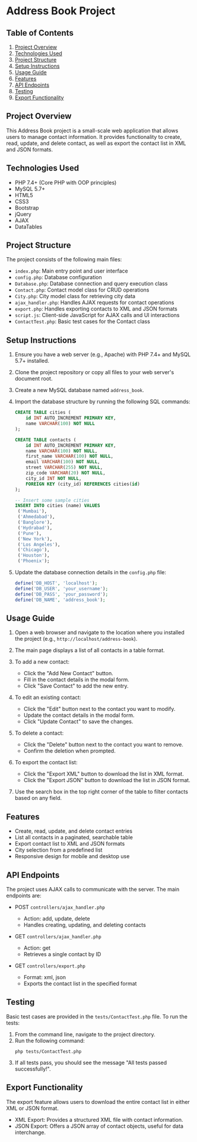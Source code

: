 # Address Book Project

## Table of Contents
1. [Project Overview](#project-overview)
2. [Technologies Used](#technologies-used)
3. [Project Structure](#project-structure)
4. [Setup Instructions](#setup-instructions)
5. [Usage Guide](#usage-guide)
6. [Features](#features)
7. [API Endpoints](#api-endpoints)
8. [Testing](#testing)
9. [Export Functionality](#export-functionality)

## Project Overview

This Address Book project is a small-scale web application that allows users to manage contact information. It provides functionality to create, read, update, and delete contact, as well as export the contact list in XML and JSON formats.

## Technologies Used

- PHP 7.4+ (Core PHP with OOP principles)
- MySQL 5.7+
- HTML5
- CSS3
- Bootstrap
- jQuery
- AJAX
- DataTables

## Project Structure

The project consists of the following main files:

- `index.php`: Main entry point and user interface
- `config.php`: Database configuration
- `Database.php`: Database connection and query execution class
- `Contact.php`: Contact model class for CRUD operations
- `City.php`: City model class for retrieving city data
- `ajax_handler.php`: Handles AJAX requests for contact operations
- `export.php`: Handles exporting contacts to XML and JSON formats
- `script.js`: Client-side JavaScript for AJAX calls and UI interactions
- `ContactTest.php`: Basic test cases for the Contact class

## Setup Instructions

1. Ensure you have a web server (e.g., Apache) with PHP 7.4+ and MySQL 5.7+ installed.

2. Clone the project repository or copy all files to your web server's document root.

3. Create a new MySQL database named `address_book`.

4. Import the database structure by running the following SQL commands:

   ```sql
   CREATE TABLE cities (
       id INT AUTO_INCREMENT PRIMARY KEY,
       name VARCHAR(100) NOT NULL
   );

   CREATE TABLE contacts (
       id INT AUTO_INCREMENT PRIMARY KEY,
       name VARCHAR(100) NOT NULL,
       first_name VARCHAR(100) NOT NULL,
       email VARCHAR(100) NOT NULL,
       street VARCHAR(255) NOT NULL,
       zip_code VARCHAR(20) NOT NULL,
       city_id INT NOT NULL,
       FOREIGN KEY (city_id) REFERENCES cities(id)
   );

   -- Insert some sample cities
   INSERT INTO cities (name) VALUES 
    ('Mumbai'),
    ('Ahmedabad'),
    ('Banglore'),
    ('Hydrabad'),
    ('Pune'),
    ('New York'),
    ('Los Angeles'),
    ('Chicago'),
    ('Houston'),
    ('Phoenix');
   ```

5. Update the database connection details in the `config.php` file:

   ```php
   define('DB_HOST', 'localhost');
   define('DB_USER', 'your_username');
   define('DB_PASS', 'your_password');
   define('DB_NAME', 'address_book');
   ```

## Usage Guide

1. Open a web browser and navigate to the location where you installed the project (e.g., `http://localhost/address-book`).

2. The main page displays a list of all contacts in a table format.

3. To add a new contact:
   - Click the "Add New Contact" button.
   - Fill in the contact details in the modal form.
   - Click "Save Contact" to add the new entry.

4. To edit an existing contact:
   - Click the "Edit" button next to the contact you want to modify.
   - Update the contact details in the modal form.
   - Click "Update Contact" to save the changes.

5. To delete a contact:
   - Click the "Delete" button next to the contact you want to remove.
   - Confirm the deletion when prompted.

6. To export the contact list:
   - Click the "Export XML" button to download the list in XML format.
   - Click the "Export JSON" button to download the list in JSON format.

7. Use the search box in the top right corner of the table to filter contacts based on any field.

## Features

- Create, read, update, and delete contact entries
- List all contacts in a paginated, searchable table
- Export contact list to XML and JSON formats
- City selection from a predefined list
- Responsive design for mobile and desktop use

## API Endpoints

The project uses AJAX calls to communicate with the server. The main endpoints are:

- POST `controllers/ajax_handler.php`
  - Action: add, update, delete
  - Handles creating, updating, and deleting contacts

- GET `controllers/ajax_handler.php`
  - Action: get
  - Retrieves a single contact by ID

- GET `controllers/export.php`
  - Format: xml, json
  - Exports the contact list in the specified format

## Testing

Basic test cases are provided in the `tests/ContactTest.php` file. To run the tests:

1. From the command line, navigate to the project directory.
2. Run the following command:
   ```
   php tests/ContactTest.php
   ```
3. If all tests pass, you should see the message "All tests passed successfully!".

## Export Functionality

The export feature allows users to download the entire contact list in either XML or JSON format.

- XML Export: Provides a structured XML file with contact information.
- JSON Export: Offers a JSON array of contact objects, useful for data interchange.
